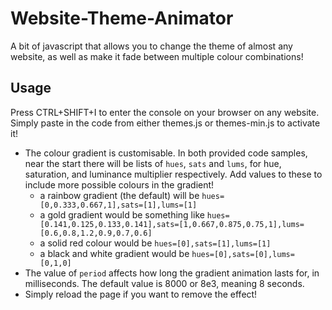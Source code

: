 # Website-Theme-Animator
A bit of javascript that allows you to change the theme of almost any website, as well as make it fade between multiple colour combinations!

## Usage
Press CTRL+SHIFT+I to enter the console on your browser on any website. Simply paste in the code from either themes.js or themes-min.js to activate it!
- The colour gradient is customisable. In both provided code samples, near the start there will be lists of `hues`, `sats` and `lums`, for hue, saturation, and luminance multiplier respectively. Add values to these to include more possible colours in the gradient!
	- a rainbow gradient (the default) will be `hues=[0,0.333,0.667,1],sats=[1],lums=[1]`
	- a gold gradient would be something like `hues=[0.141,0.125,0.133,0.141],sats=[1,0.667,0.875,0.75,1],lums=[0.6,0.8,1.2,0.9,0.7,0.6]`
	- a solid red colour would be `hues=[0],sats=[1],lums=[1]`
	- a black and white gradient would be `hues=[0],sats=[0],lums=[0,1,0]`
- The value of `period` affects how long the gradient animation lasts for, in milliseconds. The default value is 8000 or 8e3, meaning 8 seconds.
- Simply reload the page if you want to remove the effect!
